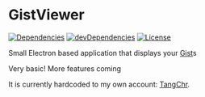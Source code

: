 # GistViewer

[![Dependencies](https://img.shields.io/david/TangChr/GistViewer.svg?style=flat-square)](https://david-dm.org/TangChr/GistViewer)
[![devDependencies](https://img.shields.io/david/dev/TangChr/GistViewer.svg?style=flat-square)](https://david-dm.org/TangChr/GistViewer?type=dev)
[![License](https://img.shields.io/github/license/TangChr/GistViewer.svg?style=flat-square)](https://raw.githubusercontent.com/TangChr/GistViewer/master/LICENSE)

Small Electron based application that displays your [Gist](https://gist.github.com)s

Very basic! More features coming

It is currently hardcoded to my own account: [TangChr](https://gist.github.com/TangChr).
